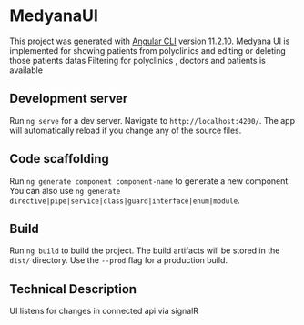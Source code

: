 # MedyanaUI

This project was generated with [Angular CLI](https://github.com/angular/angular-cli) version 11.2.10.
Medyana UI is implemented for showing patients from polyclinics and editing or deleting those patients datas
Filtering for polyclinics , doctors and patients is available

## Development server

Run `ng serve` for a dev server. Navigate to `http://localhost:4200/`. The app will automatically reload if you change any of the source files.

## Code scaffolding

Run `ng generate component component-name` to generate a new component. You can also use `ng generate directive|pipe|service|class|guard|interface|enum|module`.

## Build

Run `ng build` to build the project. The build artifacts will be stored in the `dist/` directory. Use the `--prod` flag for a production build.

## Technical Description
UI listens for changes in connected api via signalR
